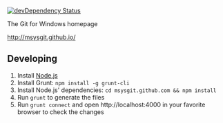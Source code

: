 [![devDependency Status](https://david-dm.org/msysgit/msysgit.github.com/dev-status.png)](https://david-dm.org/msysgit/msysgit.github.com#info=devDependencies)

The Git for Windows homepage

http://msysgit.github.io/


## Developing

1. Install [Node.js](http://nodejs.org/)
2. Install Grunt: `npm install -g grunt-cli`
3. Install Node.js' dependencies: `cd msysgit.github.com && npm install`
4. Run `grunt` to generate the files
5. Run `grunt connect` and open http://localhost:4000
   in your favorite browser to check the changes
